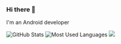 ### Hi there 👋
I'm an Android developer 

<img src="https://github-readme-stats.vercel.app/api?username=ALuoBo&show_icons=true&count_private=true&theme=tokyonight" alt="GitHub Stats"/>
<img src="https://github-readme-stats.vercel.app/api/top-langs/?username=ALuoBo&layout=compact&theme=tokyonight&card_width=445" alt="Most Used Languages"/>
<img src="https://komarev.com/ghpvc/?username=ALuoBo&style=flat-square" />

